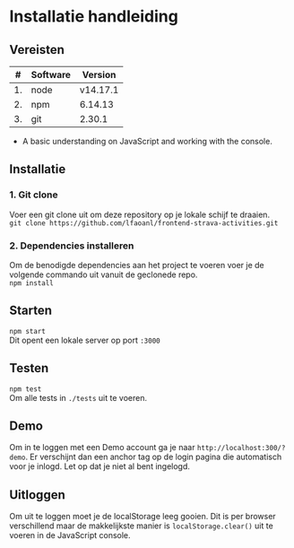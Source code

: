 # Installatie handleiding

## Vereisten
|#|Software|Version
|---|---|---
|1. |node| v14.17.1
|2. |npm| 6.14.13
|3. |git| 2.30.1
* A basic understanding on JavaScript and working with the console.

## Installatie
### 1. Git clone
Voer een git clone uit om deze repository op je lokale schijf te draaien.  
`git clone https://github.com/lfaoanl/frontend-strava-activities.git`

### 2. Dependencies installeren
Om de benodigde dependencies aan het project te voeren voer je de volgende commando uit vanuit de geclonede repo.  
`npm install`

## Starten

`npm start`  
Dit opent een lokale server op port `:3000`

## Testen

`npm test`  
Om alle tests in `./tests` uit te voeren.

## Demo

Om in te loggen met een Demo account ga je naar `http://localhost:300/?demo`. Er verschijnt dan een anchor tag op de login pagina die automatisch voor je inlogd. Let op dat je niet al bent ingelogd.

## Uitloggen
Om uit te loggen moet je de localStorage leeg gooien. Dit is per browser verschillend maar de makkelijkste manier is `localStorage.clear()` uit te voeren in de JavaScript console. 